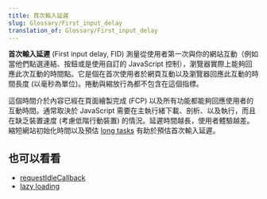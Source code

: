 ```yaml
---
title: 首次輸入延遲
slug: Glossary/First_input_delay
translation_of: Glossary/First_input_delay
---
```

**首次輸入延遲** (First input delay, FID) 測量從使用者第一次與你的網站互動（例如當他們點選連結、按鈕或是使用自訂的 JavaScript 控制），瀏覽器實際上能夠回應此次互動的時間點。它是個在首次使用者於網頁互動以及瀏覽器回應此互動的時間長度 (以毫秒為單位)。捲動與縮放行為都不包含在這個指標。

這個時間介於內容已經在頁面繪製完成 (FCP) 以及所有功能都能夠回應使用者的互動時間。通常取決於 JavaScript 需要在主執行緒下載、剖析、以及執行，而且在缺乏裝置速度 (考慮低階行動裝置) 的情況。延遲時間越長，使用者體驗越差。縮短網站初始化時間以及預估 [long tasks](/en-US/docs/Web/API/Long_Tasks_API) 有助於預估首次輸入延遲。

## 也可以看看

- [requestIdleCallback](/en-US/docs/Web/API/Window/requestIdleCallback)
- [lazy loading](/en-US/docs/Learn/Performance/Lazy_loading)

